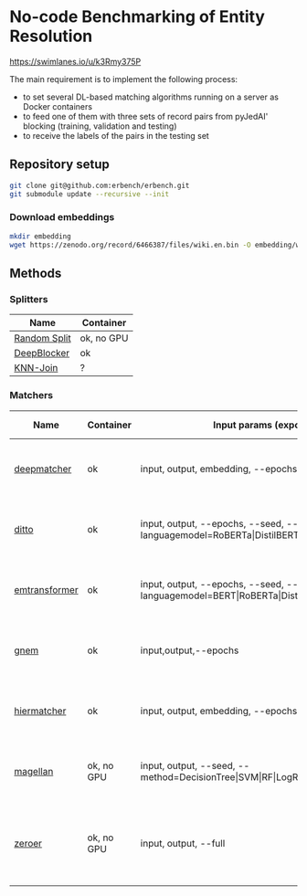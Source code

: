 # No-code Benchmarking of Entity Resolution

https://swimlanes.io/u/k3Rmy375P

The main requirement is to implement the following process:

- to set several DL-based matching algorithms running on a server as Docker containers
- to feed one of them with three sets of record pairs from pyJedAI' blocking (training, validation and testing)
- to receive the labels of the pairs in the testing set

## Repository setup

```bash
git clone git@github.com:erbench/erbench.git
git submodule update --recursive --init
```

### Download embeddings

```bash
mkdir embedding
wget https://zenodo.org/record/6466387/files/wiki.en.bin -O embedding/wiki.en.bin
```

## Methods

### Splitters

| Name                                             | Container  |
|--------------------------------------------------|------------|
| [Random Split](splitters/random-split/README.md) | ok, no GPU |
| [DeepBlocker](splitters/DeepBlocker/README.md)   | ok         |
| [KNN-Join](splitters/KNN-Join/README.md)         | ?          |

### Matchers

| Name                                             | Container  | Input params (exposed to UI)                                                                   | Metrics columns                                     | Predictions columns                      |
|--------------------------------------------------|------------|------------------------------------------------------------------------------------------------|-----------------------------------------------------|------------------------------------------|
| [deepmatcher](methods/deepmatcher/README.md)     | ok         | input, output, embedding, --epochs                                                             | f1, precision, recall, train_time, eval_time        | tableA_id, tableB_id, label, prob_class1 |
| [ditto](methods/ditto/README.md)                 | ok         | input, output, --epochs, --seed, --languagemodel=RoBERTa\|DistilBERT                           | f1, precision, recall, train_time, eval_time            | tableA_id, tableB_id, label, prob_class1 |
| [emtransformer](methods/emtransformer/README.md) | ok         | input, output, --epochs, --seed, --languagemodel=BERT\|RoBERTa\|DistilBERT\|XLNet\|XLM\|ALBERT | f1, precision, recall, train_time, eval_time        | tableA_id, tableB_id, label, prob_class1 |
| [gnem](methods/gnem/README.md)                   | ok         | input,output,--epochs                                                                          | f1, precision, recall, train_time, eval_time        | tableA_id, tableB_id, label, prob_class1 |
| [hiermatcher](methods/hiermatcher/README.md)     | ok         | input, output, embedding, --epochs, --seed                                                     | f1, precision, recall, train_time, eval_time        | tableA_id, tableB_id, label, prob_class1 |
| [magellan](methods/magellan/README.md)           | ok, no GPU | input, output, --seed, --method=DecisionTree\|SVM\|RF\|LogReg\|LinReg\|NaiveBayes                                                               | f1, precision, recall, train_time, eval_time        | tableA_id, tableB_id, label, prob_class1 |
| [zeroer](methods/zeroer/README.md)               | ok, no GPU | input, output, --full                                                                          | f1, precision, recall, train_time (always 0), eval_time | tableA_id, tableB_id, label, prob_class1 |
